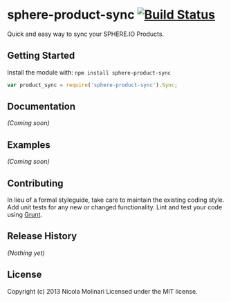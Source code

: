# sphere-product-sync [![Build Status](https://secure.travis-ci.org/emmenko/sphere-product-sync.png?branch=master)](http://travis-ci.org/emmenko/sphere-product-sync)

Quick and easy way to sync your SPHERE.IO Products.

## Getting Started
Install the module with: `npm install sphere-product-sync`

```javascript
var product_sync = require('sphere-product-sync').Sync;
```

## Documentation
_(Coming soon)_

## Examples
_(Coming soon)_

## Contributing
In lieu of a formal styleguide, take care to maintain the existing coding style. Add unit tests for any new or changed functionality. Lint and test your code using [Grunt](http://gruntjs.com/).

## Release History
_(Nothing yet)_

## License
Copyright (c) 2013 Nicola Molinari
Licensed under the MIT license.
